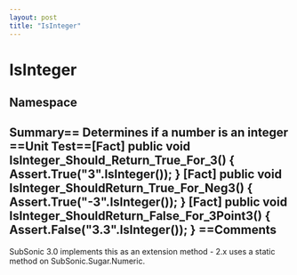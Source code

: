 ```yaml
---
layout: post
title: "IsInteger"
---
```


# IsInteger



<h2>Namespace</h2>

 
  

<h2>Summary== Determines if a number is an integer  ==Unit Test==[Fact] public void IsInteger_Should_Return_True_For_3() {     Assert.True("3".IsInteger()); }  [Fact] public void IsInteger_ShouldReturn_True_For_Neg3() {     Assert.True("-3".IsInteger()); } [Fact] public void IsInteger_ShouldReturn_False_For_3Point3() {     Assert.False("3.3".IsInteger()); }  ==Comments</h2>

 SubSonic 3.0 implements this as an extension method - 2.x uses a static method on SubSonic.Sugar.Numeric.
